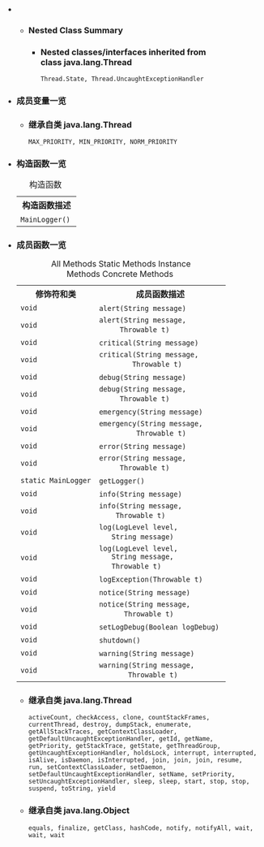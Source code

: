 <div class="summary">
<ul class="blockList">
<li class="blockList">
<!-- ======== NESTED CLASS SUMMARY ======== -->
<ul class="blockList">
<li class="blockList"><a name="nested.class.summary">
<!--   -->
</a>
<h3>Nested Class Summary</h3>
<ul class="blockList">
<li class="blockList"><a name="nested.classes.inherited.from.class.java.lang.Thread">
<!--   -->
</a>
<h3>Nested classes/interfaces inherited from class java.lang.<a  title="class or interface in java.lang">Thread</a></h3>
<code><a  title="class or interface in java.lang">Thread.State</a>, <a  title="class or interface in java.lang">Thread.UncaughtExceptionHandler</a></code></li>
</ul>
</li>
</ul>

<li class="blockList"><a name="field.summary">
<!--   -->
</a>
<h3>成员变量一览</h3>
<ul class="blockList">
<li class="blockList"><a name="fields.inherited.from.class.java.lang.Thread">
<!--   -->
</a>
<h3>继承自类 java.lang.<a  title="class or interface in java.lang">Thread</a></h3>
<code><a  title="class or interface in java.lang">MAX_PRIORITY</a>, <a  title="class or interface in java.lang">MIN_PRIORITY</a>, <a  title="class or interface in java.lang">NORM_PRIORITY</a></code></li>
</ul>
</li>
</ul>
<!-- ======== CONSTRUCTOR SUMMARY ======== -->
<ul class="blockList">
<li class="blockList"><a name="constructor.summary">
<!--   -->
</a>
<h3>构造函数一览</h3>
<table class="memberSummary" border="0" cellpadding="3" cellspacing="0" summary="Constructor Summary table, listing constructors, and an explanation">
<caption><span>构造函数</span><span class="tabEnd"> </span></caption>
<tr>
<th>构造函数描述</th>
</tr>
<tr class="altColor">
<td class="colOne"><code><span class="memberNameLink"><a >MainLogger</a></span>()</code> </td>
</tr>
</table>
</li>
</ul>
<!-- ========== METHOD SUMMARY =========== -->
<ul class="blockList">
<li class="blockList"><a name="method.summary">
<!--   -->
</a>
<h3>成员函数一览</h3>
<table class="memberSummary" border="0" cellpadding="3" cellspacing="0" summary="Method Summary table, listing methods, and an explanation">
<caption><span id="t0" class="activeTableTab"><span>All Methods</span><span class="tabEnd"> </span></span><span id="t1" class="tableTab"><span><a >Static Methods</a></span><span class="tabEnd"> </span></span><span id="t2" class="tableTab"><span><a >Instance Methods</a></span><span class="tabEnd"> </span></span><span id="t4" class="tableTab"><span><a >Concrete Methods</a></span><span class="tabEnd"> </span></span></caption>
<tr>
<th>修饰符和类</th>
<th>成员函数描述</th>
</tr>
<tr id="i0" class="altColor">
<td class="colFirst"><code>void</code></td>
<td class="colLast"><code><span class="memberNameLink"><a >alert</a></span>(<a  title="class or interface in java.lang">String</a> message)</code> </td>
</tr>
<tr id="i1" class="rowColor">
<td class="colFirst"><code>void</code></td>
<td class="colLast"><code><span class="memberNameLink"><a >alert</a></span>(<a  title="class or interface in java.lang">String</a> message,
     <a  title="class or interface in java.lang">Throwable</a> t)</code> </td>
</tr>
<tr id="i2" class="altColor">
<td class="colFirst"><code>void</code></td>
<td class="colLast"><code><span class="memberNameLink"><a >critical</a></span>(<a  title="class or interface in java.lang">String</a> message)</code> </td>
</tr>
<tr id="i3" class="rowColor">
<td class="colFirst"><code>void</code></td>
<td class="colLast"><code><span class="memberNameLink"><a >critical</a></span>(<a  title="class or interface in java.lang">String</a> message,
        <a  title="class or interface in java.lang">Throwable</a> t)</code> </td>
</tr>
<tr id="i4" class="altColor">
<td class="colFirst"><code>void</code></td>
<td class="colLast"><code><span class="memberNameLink"><a >debug</a></span>(<a  title="class or interface in java.lang">String</a> message)</code> </td>
</tr>
<tr id="i5" class="rowColor">
<td class="colFirst"><code>void</code></td>
<td class="colLast"><code><span class="memberNameLink"><a >debug</a></span>(<a  title="class or interface in java.lang">String</a> message,
     <a  title="class or interface in java.lang">Throwable</a> t)</code> </td>
</tr>
<tr id="i6" class="altColor">
<td class="colFirst"><code>void</code></td>
<td class="colLast"><code><span class="memberNameLink"><a >emergency</a></span>(<a  title="class or interface in java.lang">String</a> message)</code> </td>
</tr>
<tr id="i7" class="rowColor">
<td class="colFirst"><code>void</code></td>
<td class="colLast"><code><span class="memberNameLink"><a >emergency</a></span>(<a  title="class or interface in java.lang">String</a> message,
         <a  title="class or interface in java.lang">Throwable</a> t)</code> </td>
</tr>
<tr id="i8" class="altColor">
<td class="colFirst"><code>void</code></td>
<td class="colLast"><code><span class="memberNameLink"><a >error</a></span>(<a  title="class or interface in java.lang">String</a> message)</code> </td>
</tr>
<tr id="i9" class="rowColor">
<td class="colFirst"><code>void</code></td>
<td class="colLast"><code><span class="memberNameLink"><a >error</a></span>(<a  title="class or interface in java.lang">String</a> message,
     <a  title="class or interface in java.lang">Throwable</a> t)</code> </td>
</tr>
<tr id="i10" class="altColor">
<td class="colFirst"><code>static <a  title="class in cn.nukkit.utils">MainLogger</a></code></td>
<td class="colLast"><code><span class="memberNameLink"><a >getLogger</a></span>()</code> </td>
</tr>
<tr id="i11" class="rowColor">
<td class="colFirst"><code>void</code></td>
<td class="colLast"><code><span class="memberNameLink"><a >info</a></span>(<a  title="class or interface in java.lang">String</a> message)</code> </td>
</tr>
<tr id="i12" class="altColor">
<td class="colFirst"><code>void</code></td>
<td class="colLast"><code><span class="memberNameLink"><a >info</a></span>(<a  title="class or interface in java.lang">String</a> message,
    <a  title="class or interface in java.lang">Throwable</a> t)</code> </td>
</tr>
<tr id="i13" class="rowColor">
<td class="colFirst"><code>void</code></td>
<td class="colLast"><code><span class="memberNameLink"><a >log</a></span>(<a  title="enum in cn.nukkit.utils">LogLevel</a> level,
   <a  title="class or interface in java.lang">String</a> message)</code> </td>
</tr>
<tr id="i14" class="altColor">
<td class="colFirst"><code>void</code></td>
<td class="colLast"><code><span class="memberNameLink"><a >log</a></span>(<a  title="enum in cn.nukkit.utils">LogLevel</a> level,
   <a  title="class or interface in java.lang">String</a> message,
   <a  title="class or interface in java.lang">Throwable</a> t)</code> </td>
</tr>
<tr id="i15" class="rowColor">
<td class="colFirst"><code>void</code></td>
<td class="colLast"><code><span class="memberNameLink"><a >logException</a></span>(<a  title="class or interface in java.lang">Throwable</a> t)</code> </td>
</tr>
<tr id="i16" class="altColor">
<td class="colFirst"><code>void</code></td>
<td class="colLast"><code><span class="memberNameLink"><a >notice</a></span>(<a  title="class or interface in java.lang">String</a> message)</code> </td>
</tr>
<tr id="i17" class="rowColor">
<td class="colFirst"><code>void</code></td>
<td class="colLast"><code><span class="memberNameLink"><a >notice</a></span>(<a  title="class or interface in java.lang">String</a> message,
      <a  title="class or interface in java.lang">Throwable</a> t)</code> </td>
</tr>
<tr id="i18" class="altColor">
<td class="colFirst"><code>void</code></td>
<td class="colLast"><code><span class="memberNameLink"><a >setLogDebug</a></span>(<a  title="class or interface in java.lang">Boolean</a> logDebug)</code> </td>
</tr>
<tr id="i19" class="rowColor">
<td class="colFirst"><code>void</code></td>
<td class="colLast"><code><span class="memberNameLink"><a >shutdown</a></span>()</code> </td>
</tr>
<tr id="i20" class="altColor">
<td class="colFirst"><code>void</code></td>
<td class="colLast"><code><span class="memberNameLink"><a >warning</a></span>(<a  title="class or interface in java.lang">String</a> message)</code> </td>
</tr>
<tr id="i21" class="rowColor">
<td class="colFirst"><code>void</code></td>
<td class="colLast"><code><span class="memberNameLink"><a >warning</a></span>(<a  title="class or interface in java.lang">String</a> message,
       <a  title="class or interface in java.lang">Throwable</a> t)</code> </td>
</tr>
</table>
<ul class="blockList">
<li class="blockList"><a name="methods.inherited.from.class.java.lang.Thread">
<!--   -->
</a>
<h3>继承自类 java.lang.<a  title="class or interface in java.lang">Thread</a></h3>
<code><a  title="class or interface in java.lang">activeCount</a>, <a  title="class or interface in java.lang">checkAccess</a>, <a  title="class or interface in java.lang">clone</a>, <a  title="class or interface in java.lang">countStackFrames</a>, <a  title="class or interface in java.lang">currentThread</a>, <a  title="class or interface in java.lang">destroy</a>, <a  title="class or interface in java.lang">dumpStack</a>, <a  title="class or interface in java.lang">enumerate</a>, <a  title="class or interface in java.lang">getAllStackTraces</a>, <a  title="class or interface in java.lang">getContextClassLoader</a>, <a  title="class or interface in java.lang">getDefaultUncaughtExceptionHandler</a>, <a  title="class or interface in java.lang">getId</a>, <a  title="class or interface in java.lang">getName</a>, <a  title="class or interface in java.lang">getPriority</a>, <a  title="class or interface in java.lang">getStackTrace</a>, <a  title="class or interface in java.lang">getState</a>, <a  title="class or interface in java.lang">getThreadGroup</a>, <a  title="class or interface in java.lang">getUncaughtExceptionHandler</a>, <a  title="class or interface in java.lang">holdsLock</a>, <a  title="class or interface in java.lang">interrupt</a>, <a  title="class or interface in java.lang">interrupted</a>, <a  title="class or interface in java.lang">isAlive</a>, <a  title="class or interface in java.lang">isDaemon</a>, <a  title="class or interface in java.lang">isInterrupted</a>, <a  title="class or interface in java.lang">join</a>, <a  title="class or interface in java.lang">join</a>, <a  title="class or interface in java.lang">join</a>, <a  title="class or interface in java.lang">resume</a>, <a  title="class or interface in java.lang">run</a>, <a  title="class or interface in java.lang">setContextClassLoader</a>, <a  title="class or interface in java.lang">setDaemon</a>, <a  title="class or interface in java.lang">setDefaultUncaughtExceptionHandler</a>, <a  title="class or interface in java.lang">setName</a>, <a  title="class or interface in java.lang">setPriority</a>, <a  title="class or interface in java.lang">setUncaughtExceptionHandler</a>, <a  title="class or interface in java.lang">sleep</a>, <a  title="class or interface in java.lang">sleep</a>, <a  title="class or interface in java.lang">start</a>, <a  title="class or interface in java.lang">stop</a>, <a  title="class or interface in java.lang">stop</a>, <a  title="class or interface in java.lang">suspend</a>, <a  title="class or interface in java.lang">toString</a>, <a  title="class or interface in java.lang">yield</a></code></li>
</ul>
<ul class="blockList">
<li class="blockList"><a name="methods.inherited.from.class.java.lang.Object">
<!--   -->
</a>
<h3>继承自类 java.lang.<a  title="class or interface in java.lang">Object</a></h3>
<code><a  title="class or interface in java.lang">equals</a>, <a  title="class or interface in java.lang">finalize</a>, <a  title="class or interface in java.lang">getClass</a>, <a  title="class or interface in java.lang">hashCode</a>, <a  title="class or interface in java.lang">notify</a>, <a  title="class or interface in java.lang">notifyAll</a>, <a  title="class or interface in java.lang">wait</a>, <a  title="class or interface in java.lang">wait</a>, <a  title="class or interface in java.lang">wait</a></code></li>
</ul>
</li>
</ul>
</li>
</ul>
</div>
